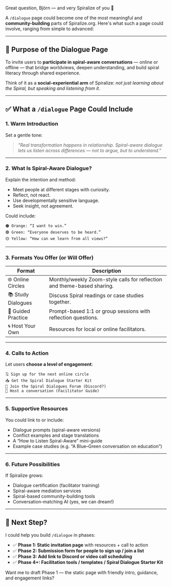 Great question, Björn — and very Spiralize of you 🌱

A `/dialogue` page could become one of the most meaningful and **community-building** parts of Spiralize.org. Here's what such a page could involve, ranging from simple to advanced:

---

## 🧭 Purpose of the Dialogue Page

To invite users to **participate in spiral-aware conversations** — online or offline — that bridge worldviews, deepen understanding, and build spiral literacy through shared experience.

Think of it as a **social-experiential arm** of Spiralize: *not just learning about the Spiral, but speaking and listening from it*.

---

## ✅ What a `/dialogue` Page Could Include

### 1. **Warm Introduction**
Set a gentle tone:
> *"Real transformation happens in relationship. Spiral-aware dialogue lets us listen across differences — not to argue, but to understand."*

---

### 2. **What Is Spiral-Aware Dialogue?**
Explain the intention and method:
- Meet people at different stages with curiosity.
- Reflect, not react.
- Use developmentally sensitive language.
- Seek insight, not agreement.

Could include:
```text
🟠 Orange: “I want to win.”
🟢 Green: “Everyone deserves to be heard.”
🟡 Yellow: “How can we learn from all views?”
```

---

### 3. **Formats You Offer (or Will Offer)**

| Format | Description |
|--------|-------------|
| 🌐 Online Circles | Monthly/weekly Zoom-style calls for reflection and theme-based sharing. |
| 📚 Study Dialogues | Discuss Spiral readings or case studies together. |
| 🧩 Guided Practice | Prompt-based 1:1 or group sessions with reflection questions. |
| 🌀 Host Your Own | Resources for local or online facilitators. |

---

### 4. **Calls to Action**
Let users **choose a level of engagement**:

```text
🗓️ Sign up for the next online circle  
📥 Get the Spiral Dialogue Starter Kit  
💬 Join the Spiral Dialogues Forum (Discord?)  
👥 Host a conversation (Facilitator Guide)
```

---

### 5. **Supportive Resources**
You could link to or include:
- Dialogue prompts (spiral-aware versions)
- Conflict examples and stage translations
- A “How to Listen Spiral-Aware” mini-guide
- Example case studies (e.g. “A Blue–Green conversation on education”)

---

### 6. **Future Possibilities**
If Spiralize grows:
- Dialogue certification (facilitator training)
- Spiral-aware mediation services
- Spiral-based community-building tools
- Conversation-matching AI (yes, we can dream!)

---

## 🧩 Next Step?

I could help you build `/dialogue` in phases:

- ✅ **Phase 1: Static invitation page** with resources + call to action
- ✅ **Phase 2: Submission form for people to sign up / join a list**
- ✅ **Phase 3: Add link to Discord or video call scheduling**
- ✅ **Phase 4+: Facilitation tools / templates / Spiral Dialogue Starter Kit**

Want me to draft Phase 1 — the static page with friendly intro, guidance, and engagement links?
